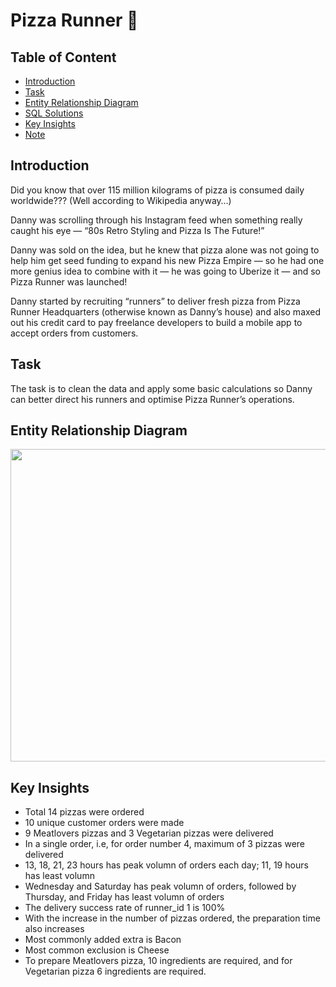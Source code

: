 # Pizza Runner 🍕

## Table of Content
* [Introduction](#introduction)
* [Task](#task)
* [Entity Relationship Diagram](#entity-relationship-diagram)
* [SQL Solutions](#sql-solutions)
* [Key Insights](#key-insights)
* [Note](#note)

## Introduction
Did you know that over 115 million kilograms of pizza is consumed daily worldwide??? (Well according to Wikipedia anyway…)

Danny was scrolling through his Instagram feed when something really caught his eye — “80s Retro Styling and Pizza Is The Future!”

Danny was sold on the idea, but he knew that pizza alone was not going to help him get seed funding to expand his new Pizza Empire — so he had one more genius idea to combine with it — he was going to Uberize it — and so Pizza Runner was launched!

Danny started by recruiting “runners” to deliver fresh pizza from Pizza Runner Headquarters (otherwise known as Danny’s house) and also maxed out his credit card to pay freelance developers to build a mobile app to accept orders from customers.

## Task
The task is to clean the data and apply some basic calculations so Danny can better direct his runners and optimise Pizza Runner’s operations.

## Entity Relationship Diagram

<img src="https://miro.medium.com/max/828/1*6-cAt3wHrsK43NiUbdkCzw.png" width="800" height="500">

## Key Insights

* Total 14 pizzas were ordered
* 10 unique customer orders were made
* 9 Meatlovers pizzas and 3 Vegetarian pizzas were delivered
* In a single order, i.e, for order number 4, maximum of 3 pizzas were delivered
* 13, 18, 21, 23 hours has peak volumn of orders each day; 11, 19 hours has least volumn
* Wednesday and Saturday has peak volumn of orders, followed by Thursday, and Friday has least volumn of orders
* The delivery success rate of runner_id 1 is 100%
* With the increase in the number of pizzas ordered, the preparation time also increases
* Most commonly added extra is Bacon
* Most common exclusion is Cheese
* To prepare Meatlovers pizza, 10 ingredients are required, and for Vegetarian pizza 6 ingredients are required.
